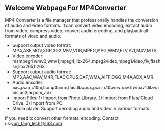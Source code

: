 ## Welcome Webpage For MP4Converter

MP4 Converter is a file manager that professionally handles the conversion of audio and video formats. It can convert video encoding, extract audio from video, compress video, convert audio encoding, and playback all formats of video and audio.

- Support output video format: MP4,ASF,MOV,3GP,3G2,MKV,VOB,MPEG,MPG,WMV,FLV,AVI,M4V,MTS.
- Video encoder: msmpeg4,wmv2,wmv1,mpeg4,libx264,mpeg2video,mpeg1video,flv,flashsv,libx265,h263
- Support output audio format: MP3,AAC,WAV,M4R,FLAC,OPUS,CAF,WMA,AIFF,OGG,M4A,ADX,AMR.
- Audio encoder: aac,pcm_s16le,libmp3lame,flac,libopus,pcm_s16be,wmav2,wmav1,libvorbis,ac3,adpcm_adx
- Import Files: 1) Import from Photo Library. 2) Import from Files/iCloud Drive. 3) Import from PC
- Media player: Support decoding audio and video in various formats.

If you need to convert other formats, encoding. 
Contact us:yun_tang_tech@163.com
